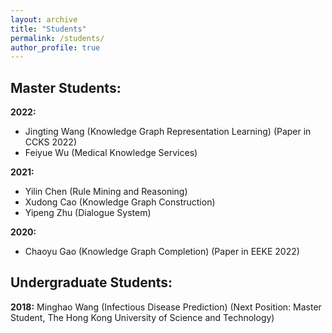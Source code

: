 ```yaml
---
layout: archive
title: "Students"
permalink: /students/
author_profile: true
---
```


## Master Students:
**2022:** 
* Jingting Wang (Knowledge Graph Representation Learning) (Paper in CCKS 2022)
* Feiyue Wu (Medical Knowledge Services)

**2021:**
* Yilin Chen (Rule Mining and Reasoning)
* Xudong Cao (Knowledge Graph Construction)
* Yipeng Zhu (Dialogue System)

**2020:**
* Chaoyu Gao (Knowledge Graph Completion) (Paper in EEKE 2022)

## Undergraduate Students:
**2018:**
Minghao Wang (Infectious Disease Prediction) (Next Position: Master Student, The 
Hong Kong University of Science and Technology)

